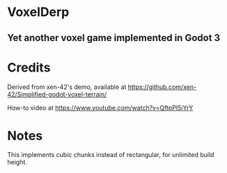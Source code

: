 # VoxelDerp
## Yet another voxel game implemented in Godot 3

# Credits
Derived from xen-42's demo, available at https://github.com/xen-42/Simplified-godot-voxel-terrain/

How-to video at https://www.youtube.com/watch?v=QftpPI5iYrY

# Notes
This implements cubic chunks instead of rectangular, for unlimited build height.
